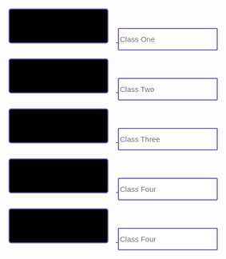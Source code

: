 <html>
<div class="div">
<a href="http://davidvasilev1.github.io/leuck-copy/calc">
   <button class="button" id="calc" type="button"></button>
</a>
<input placeholder="Class One" type="text" class="class"></input>
<a href="https://davidvasilev1.github.io/leuck-copy/bio">
   <button class="button" id="bio" type="button"></button>
</a>
<input placeholder="Class Two" type="text" class="class"></input>
<a href="https://davidvasilev1.github.io/leuck-copy/poe">
   <button class="button" id="poe" type="button"></button>
</a>
<input placeholder="Class Three" type="text" class="class"></input>
<a href="https://davidvasilev1.github.io/leuck-copy/csp">
   <button class="button" id="csp" type="button"></button>
</a>
<input placeholder="Class Four" type="text" class="class"></input>
<a href="https://davidvasilev1.github.io/leuck-copy/ush">
   <button class="button" id="ush" type="button"></button>
</a>
<input placeholder="Class Four" type="text" class="class"></input>
</div>
<style>
.class{
   color: #A881F7;
   border: 2px #795db3 solid;
   border-radius: 2px;
   font-size: 15px;
   width: 200px;
   height:45px;
}
.button{
   margin: 15px;
   color: #A881F7;
   background-color: black;
   border: 2px #795db3 solid;
   border-radius: 5px;
   font-size:20px;
   width:200px;
   height:70px;
}
.div{
   text-align: center;
}
</style>
<script>
let data = document.getElementByClassName("class").value.split(" ");
localStorage.setItem("b", JSON.stringify(data))
document.getElementByClassName("class").value = JSON.parse(localStorage.getItem("b")).join(" ")
</script>
</html>